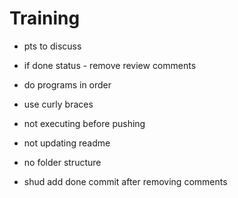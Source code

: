 # Training

- pts to discuss
- if done status - remove review comments

- do programs in order

- use curly braces

- not executing before pushing

- not updating readme

- no folder structure

- shud add done commit after removing comments
